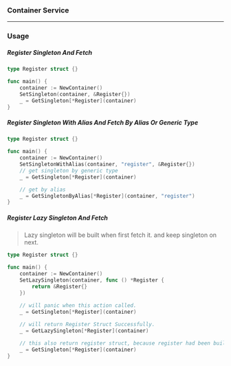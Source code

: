 ### Container Service
---
### Usage

##### Register Singleton And Fetch
```go
type Register struct {}

func main() {
    container := NewContainer()
	SetSingleton(container, &Register{})
	_ = GetSingleton[*Register](container)
}
```

##### Register Singleton With Alias And Fetch By Alias Or Generic Type
```go
type Register struct {}

func main() {
    container := NewContainer()
	SetSingletonWithAlias(container, "register", &Register{})
    // get singleton by generic type
	_ = GetSingleton[*Register](container)

    // get by alias
    _ = GetSingletonByAlias[*Register](container, "register")
}
```

##### Register Lazy Singleton And Fetch
> Lazy singleton will be built when first fetch it. and keep singleton on next.
```go
type Register struct {}

func main() {
    container := NewContainer()
	SetLazySingleton(container, func () *Register {
        return &Register{}
    })
    
    // will panic when this action called.
	_ = GetSingleton[*Register](container)

    // will return Register Struct Successfully.
    _ = GetLazySingleton[*Register](container)

    // this also return register struct, because register had been built at before.
    _ = GetSingleton[*Register](container)
}
```